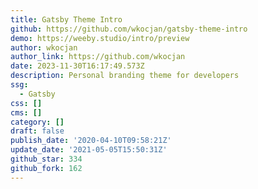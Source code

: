 ```yaml
---
title: Gatsby Theme Intro
github: https://github.com/wkocjan/gatsby-theme-intro
demo: https://weeby.studio/intro/preview
author: wkocjan
author_link: https://github.com/wkocjan
date: 2023-11-30T16:17:49.573Z
description: Personal branding theme for developers
ssg:
  - Gatsby
css: []
cms: []
category: []
draft: false
publish_date: '2020-04-10T09:58:21Z'
update_date: '2021-05-05T15:50:31Z'
github_star: 334
github_fork: 162
---
```

